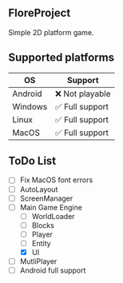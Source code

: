 ## FloreProject
Simple 2D platform game.

## Supported platforms
| OS | Support |
|----|----|
| Android | ❌ Not playable |
| Windows | ✅ Full support |
| Linux | ✅ Full support |
| MacOS | ✅ Full support |

## ToDo List
- [ ] Fix MacOS font errors
- [ ] AutoLayout
- [ ] ScreenManager
- [ ] Main Game Engine
    - [ ] WorldLoader
    - [ ] Blocks
    - [ ] Player
    - [ ] Entity
    - [x] UI
- [ ] MutliPlayer
- [ ] Android full support